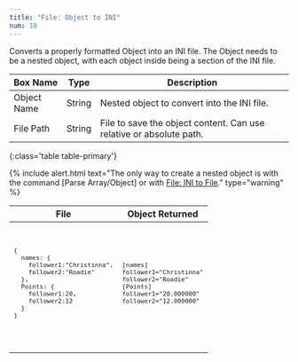 ```yaml
---
title: "File: Object to INI"
num: 10
---
```


Converts a properly formatted Object into an INI file. The Object needs to be a nested object, with each object inside being a section of the INI file.

| Box Name | Type | Description | 
|-------|--------|--------
|Object Name|String|Nested object to convert into the INI file.
|File Path|String|File to save the object content. Can use relative or absolute path.
{:class='table table-primary'}

{% include alert.html text="The only way to create a nested object is with the command [Parse Array/Object] or with [File: INI to File](#fileinitoobject)." type="warning" %} 

<table class="table table-secondary w-auto table-hover align-middle">
   <thead>
      <tr>
         <th>File</th>
         <th>Object Returned</th>
      </tr>
   </thead>
   <tbody>
      <tr>
         <td>
            <code>
               <pre>
{
  names: {
    follower1:"Christinna",
    follower2:"Roadie"
  },
  Points: {
    follower1:20,
    follower2:12
  }
}
       </pre>
            </code>
         </td>
         <td>
            <code>
               <pre>
[names]
follower1="Christinna"
follower2="Roadie"
[Points]
follower1="20.000000"
follower2="12.000000"
       </pre>
            </code>
         </td>
      </tr>
   </tbody>
</table>
